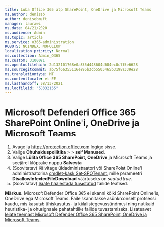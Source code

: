 ```yaml
---
title: Luba Office 365 atp SharePoint, OneDrive ja Microsoft Teams
ms.author: deniseb
author: denisebmsft
manager: laurawi
ms.date: 04/21/2020
ms.audience: Admin
ms.topic: article
ms.service: o365-administration
ROBOTS: NOINDEX, NOFOLLOW
localization_priority: Normal
ms.collection: Admin_O365
ms.custom: 3100021
ms.openlocfilehash: 2d132101768e0a835d448604d684ec0c735e6628
ms.sourcegitcommit: ab75f66355116e995b3cb5505465b31989339e28
ms.translationtype: MT
ms.contentlocale: et-EE
ms.lasthandoff: 08/13/2021
ms.locfileid: "58332155"
---
```

# <a name="enable-microsoft-defender-for-office-365-for-sharepoint-online-onedrive-and-microsoft-teams"></a>Microsoft Defenderi Office 365 SharePoint Online'i, OneDrive ja Microsoft Teams

1. Avage ja https://protection.office.com logige sisse.
2. Valige **Ohuhalduspoliitika**  >    >  **seif Manused**.
3. Valige **Lülita Office 365 SharePoint, OneDrive** ja Microsoft Teams ja seejärel klõpsake nuppu **Salvesta**.
4. (Soovitatav) Käivitage üldadministraatori või SharePoint Online'i administraatorina [cmdlet-käsk Set-SPOTenant,](https://docs.microsoft.com/powershell/module/sharepoint-online/Set-SPOTenant?view=sharepoint-ps) mille parameetri **DisallowInfectedFileDownload** väärtuseks on *seatud true*.
5. (Soovitatav) [Saate häälestada tuvastatud](https://docs.microsoft.com/microsoft-365/security/office-365-security/turn-on-atp-for-spo-odb-and-teams#set-up-alerts-for-detected-files) failide teatised.

**Märkus.** Microsoft Defender Office 365 ei skanni kõiki SharePoint Online'is, OneDrive ega Microsoft Teams. Faile skannitakse asünkroonselt protsessi kaudu, mis kasutab ühiskasutus- ja külalistegevussündmusi ning nutikaid heuristika- ja ohusignaale pahatahtlike failide tuvastamiseks. Lisateavet [leiate teemast Microsoft Defender Office 365 SharePoint, OneDrive ja Microsoft Teams](https://docs.microsoft.com/microsoft-365/security/office-365-security/atp-for-spo-odb-and-teams).
